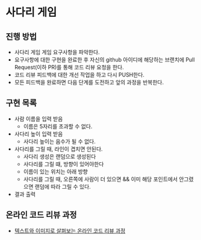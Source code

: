 # 사다리 게임
## 진행 방법
* 사다리 게임 게임 요구사항을 파악한다.
* 요구사항에 대한 구현을 완료한 후 자신의 github 아이디에 해당하는 브랜치에 Pull Request(이하 PR)를 통해 코드 리뷰 요청을 한다.
* 코드 리뷰 피드백에 대한 개선 작업을 하고 다시 PUSH한다.
* 모든 피드백을 완료하면 다음 단계를 도전하고 앞의 과정을 반복한다.

## 구현 목록
* 사람 이름을 입력 받음
    * 이름은 5자리를 초과할 수 없다.
* 사다리 높이 입력 받음
  * 사다리 높이는 음수가 될 수 없다.
* 사다리를 그릴 때, 라인이 겹치면 안된다.
  * 사다리 생성은 랜덤으로 생성된다
  * 사다리를 그릴 떄, 방향이 있어야한다
  * 이름이 있는 위치는 아래 방향
  * 사다리를 그릴 때, 오른쪽에 사람이 더 있으면 && 이미 해당 포인트에서 안그렸으면 랜덤에 따라 그릴 수 있다.
* 결과 출력

## 온라인 코드 리뷰 과정
* [텍스트와 이미지로 살펴보는 온라인 코드 리뷰 과정](https://github.com/nextstep-step/nextstep-docs/tree/master/codereview)
